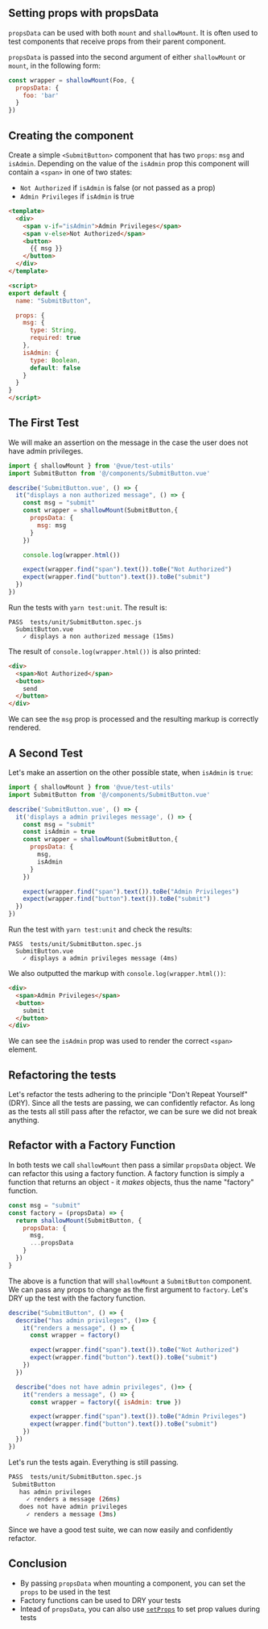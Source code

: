 ## Setting props with propsData

`propsData` can be used with both `mount` and `shallowMount`. It is often used to test components that receive props from their parent component.

`propsData` is passed into the second argument of either `shallowMount` or `mount`, in the following form:

```js
const wrapper = shallowMount(Foo, {
  propsData: {
    foo: 'bar'
  }
})
```

## Creating the component

Create a simple `<SubmitButton>` component that has two `props`: `msg` and `isAdmin`. Depending on the value of the `isAdmin` prop this component will contain a `<span>` in one of two states:

* `Not Authorized` if `isAdmin` is false (or not passed as a prop)
* `Admin Privileges` if `isAdmin` is true

```html
<template>
  <div>
    <span v-if="isAdmin">Admin Privileges</span>
    <span v-else>Not Authorized</span>
    <button>
      {{ msg }}
    </button>
  </div>
</template>

<script>
export default {
  name: "SubmitButton",

  props: {
    msg: {
      type: String,
      required: true
    },
    isAdmin: {
      type: Boolean,
      default: false
    }
  }
}
</script>
```

## The First Test

We will make an assertion on the message in the case the user does not have admin privileges.

```js
import { shallowMount } from '@vue/test-utils'
import SubmitButton from '@/components/SubmitButton.vue'

describe('SubmitButton.vue', () => {
  it("displays a non authorized message", () => {
    const msg = "submit"
    const wrapper = shallowMount(SubmitButton,{
      propsData: {
        msg: msg
      }
    })

    console.log(wrapper.html())

    expect(wrapper.find("span").text()).toBe("Not Authorized")
    expect(wrapper.find("button").text()).toBe("submit")
  })
})
```

Run the tests with `yarn test:unit`. The result is:

```
PASS  tests/unit/SubmitButton.spec.js
  SubmitButton.vue
    ✓ displays a non authorized message (15ms)
```

The result of `console.log(wrapper.html())` is also printed:

```html
<div>
  <span>Not Authorized</span>
  <button>
    send
  </button>
</div>
```

We can see the `msg` prop is processed and the resulting markup is correctly rendered.

## A Second Test

Let's make an assertion on the other possible state, when `isAdmin` is `true`:

```js
import { shallowMount } from '@vue/test-utils'
import SubmitButton from '@/components/SubmitButton.vue'

describe('SubmitButton.vue', () => {
  it('displays a admin privileges message', () => {
    const msg = "submit"
    const isAdmin = true
    const wrapper = shallowMount(SubmitButton,{
      propsData: {
        msg,
        isAdmin
      }
    })

    expect(wrapper.find("span").text()).toBe("Admin Privileges")
    expect(wrapper.find("button").text()).toBe("submit")
  })
})
```

Run the test with `yarn test:unit` and check the results:

```shell
PASS  tests/unit/SubmitButton.spec.js
  SubmitButton.vue
    ✓ displays a admin privileges message (4ms)
```

We also outputted the markup with `console.log(wrapper.html())`:

```html
<div>
  <span>Admin Privileges</span>
  <button>
    submit
  </button>
</div>
```
We can see the `isAdmin` prop was used to render the correct `<span>` element.

## Refactoring the tests

Let's refactor the tests adhering to the principle "Don't Repeat Yourself" (DRY). Since all the tests are passing, we can confidently refactor. As long as the tests all still pass after the refactor, we can be sure we did not break anything.

## Refactor with a Factory Function

In both tests we call `shallowMount` then pass a similar `propsData` object. We can refactor this using a factory function. A factory function is simply a function that returns an object - it _makes_ objects, thus the name "factory" function.

```js
const msg = "submit"
const factory = (propsData) => {
  return shallowMount(SubmitButton, {
    propsData: {
      msg,
      ...propsData
    }
  })
}
```

The above is a function that will `shallowMount` a `SubmitButton` component. We can pass any props to change as the first argument to `factory`. Let's DRY up the test with the factory function.

```js
describe("SubmitButton", () => {
  describe("has admin privileges", ()=> {
    it("renders a message", () => {
      const wrapper = factory()

      expect(wrapper.find("span").text()).toBe("Not Authorized")
      expect(wrapper.find("button").text()).toBe("submit")
    })
  })

  describe("does not have admin privileges", ()=> {
    it("renders a message", () => {
      const wrapper = factory({ isAdmin: true })

      expect(wrapper.find("span").text()).toBe("Admin Privileges")
      expect(wrapper.find("button").text()).toBe("submit")
    })
  })
})
```

Let's run the tests again. Everything is still passing.

```sh
PASS  tests/unit/SubmitButton.spec.js
 SubmitButton
   has admin privileges
     ✓ renders a message (26ms)
   does not have admin privileges
     ✓ renders a message (3ms)
```

Since we have a good test suite, we can now easily and confidently refactor.

## Conclusion

- By passing `propsData` when mounting a component, you can set the `props` to be used in the test
- Factory functions can be used to DRY your tests
- Intead of `propsData`, you can also use [`setProps`](https://vue-test-utils.vuejs.org/api/wrapper-array/#setprops-props) to set prop values during tests
